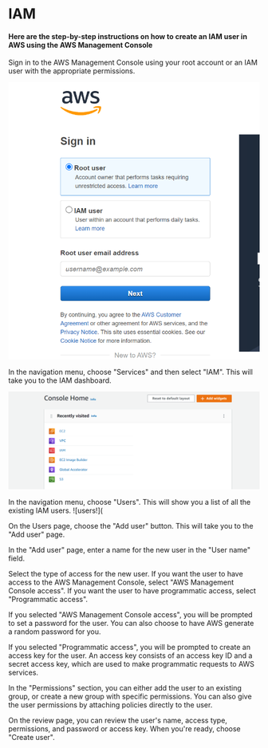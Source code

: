 # IAM
#### Here are the step-by-step instructions on how to create an IAM user in AWS using the AWS Management Console

Sign in to the AWS Management Console using your root account or an IAM user with the appropriate permissions.

![aws console!](https://raw.githubusercontent.com/babikolli/IAM/6e941088b4cce18e7e72c7a6fe19a6f5493ab5c2/Screenshot_20230123_162853.png)

In the navigation menu, choose "Services" and then select "IAM". This will take you to the IAM dashboard.

![console home!](https://raw.githubusercontent.com/babikolli/IAM/4f70670dbed0da46056cd050a673d0c42b674281/Screenshot_20230123_163336.png)

In the navigation menu, choose "Users". This will show you a list of all the existing IAM users.
![users!](

On the Users page, choose the "Add user" button. This will take you to the "Add user" page.

In the "Add user" page, enter a name for the new user in the "User name" field.

Select the type of access for the new user. If you want the user to have access to the AWS Management Console, select "AWS Management Console access". If you want the user to have programmatic access, select "Programmatic access".

If you selected "AWS Management Console access", you will be prompted to set a password for the user. You can also choose to have AWS generate a random password for you.

If you selected "Programmatic access", you will be prompted to create an access key for the user. An access key consists of an access key ID and a secret access key, which are used to make programmatic requests to AWS services.

In the "Permissions" section, you can either add the user to an existing group, or create a new group with specific permissions. You can also give the user permissions by attaching policies directly to the user.

On the review page, you can review the user's name, access type, permissions, and password or access key. When you're ready, choose "Create user".
